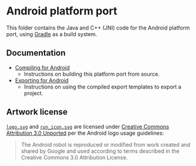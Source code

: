 # Android platform port

This folder contains the Java and C++ (JNI) code for the Android platform port,
using [Gradle](https://gradle.org/) as a build system.

## Documentation

- [Compiling for Android](https://docs.godotengine.org/en/latest/engine_details/development/compiling/compiling_for_android.html)
  - Instructions on building this platform port from source.
- [Exporting for Android](https://docs.godotengine.org/en/latest/tutorials/export/exporting_for_android.html)
  - Instructions on using the compiled export templates to export a project.

## Artwork license

[`logo.svg`](export/logo.svg) and [`run_icon.svg`](export/run_icon.svg) are licensed under
[Creative Commons Attribution 3.0 Unported](https://developer.android.com/distribute/marketing-tools/brand-guidelines#android_robot)
per the Android logo usage guidelines:

> The Android robot is reproduced or modified from work created and shared by
> Google and used according to terms described in the Creative Commons 3.0
> Attribution License.
